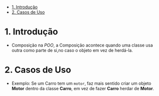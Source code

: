 - [1. Introdução](#1-introdução)
- [2. Casos de Uso](#2-casos-de-uso)

# 1. Introdução

- Composição na _POO_, a Composição acontece quando uma classe usa outra como parte de si,no caso o objeto em vez de herdá-la.

# 2. Casos de Uso

- Exemplo: Se um Carro tem um `motor`, faz mais sentido criar um objeto **Motor** dentro da classe **Carro**, em vez de fazer **Carro** herdar de **Motor**.
